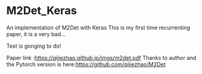 # M2Det_Keras
An implementation of M2Det with Keras
This is my first time recurrenting paper, it is a very bad...

Test is gonging to do!

Paper link :https://qijiezhao.github.io/imgs/m2det.pdf
Thanks to author and the Pytorch version is here:https://github.com/qijiezhao/M2Det
